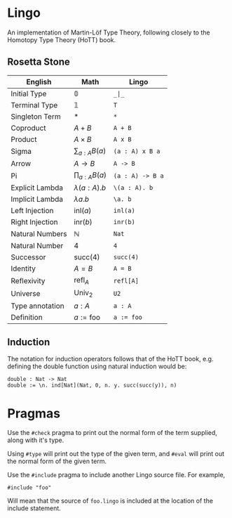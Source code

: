 # Lingo

An implementation of Martin-Löf Type Theory, following closely to the Homotopy Type Theory (HoTT) book.

## Rosetta Stone

| English          | Math                 | Lingo            |
|------------------|----------------------|------------------|
| Initial Type     | $\mathbb{0}$         | `_\|_`           |
| Terminal Type    | $\mathbb{1}$         | `T`              |
| Singleton Term   | $\ast$               | `*`              |
| Coproduct        | $A + B$              | `A + B`          |
| Product          | $A \times B$         | `A x B`          |
| Sigma            | $\sum_{a : A} B(a)$  | `(a : A) x B a`  |
| Arrow            | $A \rightarrow B$    | `A -> B`         |
| Pi               | $\prod_{a : A} B(a)$ | `(a : A) -> B a` |
| Explicit Lambda  | $\lambda (a : A). b$ | `\(a : A). b`    |
| Implicit Lambda  | $\lambda a. b$       | `\a. b`          |
| Left Injection   | $\text{inl}(a)$      | `inl(a)`         |
| Right Injection  | $\text{inr}(b)$      | `inr(b)`         |
| Natural Numbers  | $\mathbb{N}$         | `Nat`            |
| Natural Number   | $4$                  | `4`              |
| Successor        | $\text{succ}(4)$     | `succ(4)`        |
| Identity         | $A = B$              | `A = B`          |
| Reflexivity      | $\text{refl}_A$      | `refl[A]`        |
| Universe         | $\text{Univ}_2$      | `U2`             |
| Type annotation  | $a : A$              | `a : A`          |
| Definition       | $a := \text{foo}$    | `a := foo`       |

## Induction

The notation for induction operators follows that of the HoTT book, e.g. defining the double function using natural induction would be:

```
double : Nat -> Nat
double := \n. ind[Nat](Nat, 0, n. y. succ(succ(y)), n)
```

# Pragmas

Use the `#check` pragma to print out the normal form of the term supplied, along with it's type.

Using `#type` will print out the type of the given term, and `#eval` will print out the normal form of the given term.

Use the `#include` pragma to include another Lingo source file. For example,

```
#include "foo"
```

Will mean that the source of `foo.lingo` is included at the location of the include statement.
